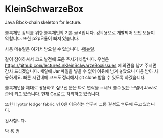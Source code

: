 # KleinSchwarzeBox
Java Block-chain skeleton for lecture. 

블록체인 강의를 위한 블록체인의 기본 골격입니다.
강의용으로 개발되어 보안 모듈이 약합니다.
또한 p2p모듈이 빠져 있습니다.

사용 메뉴얼은 여기서 받으실 수 있습니다. -[메뉴얼](https://github.com/lecture4u/KleinSchwarzeBox/blob/master/KieinScjwarzeBox_Manual.pptx).

같이 참여하셔서 코드 발전에 도움 주시기 바랍니다.
우선은 https://github.com/lecture4u/KleinSchwarzeBox/issues
에 의견을 남겨 주시면 감사 드리겠습니다.
메일에 Jar 파일을 넣을 수 없어 이곳에 남겨 놓았으니
다운 받아 사용하세요. 빠른 시간내에 코드도 정리해서
git clone 받을 수 있도록 하겠습니다.

블록체인을 제대로 활용하고 싶으신 분은 따로 연락을 주세요
쓸수 있는 모델이 Java로 준비 되고 있습니다. 현재 Go로 도
처리하고 있습니다.

또한 Hypter ledger fabric v1.0을 이용하는 연구자
그룹 결성도 염두에 두고 있습니다.

감사합니다.

박 용 범
